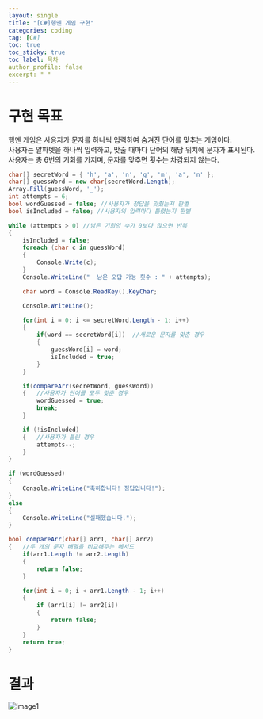 ```yaml
---
layout: single
title: "[C#]행멘 게임 구현"
categories: coding
tag: [C#]
toc: true
toc_sticky: true
toc_label: 목차
author_profile: false
excerpt: " "
---
```


# 구현 목표

행멘 게임은 사용자가 문자를 하나씩 입력하여 숨겨진 단어를 맞추는 게임이다. <br/>
사용자는 알파벳을 하나씩 입력하고, 맞출 때마다 단어의 해당 위치에 문자가 표시된다. <br/>
사용자는 총 6번의 기회를 가지며, 문자를 맞추면 횟수는 차감되지 않는다.

```c#
char[] secretWord = { 'h', 'a', 'n', 'g', 'm', 'a', 'n' };
char[] guessWord = new char[secretWord.Length];
Array.Fill(guessWord, '_');
int attempts = 6;
bool wordGuessed = false; //사용자가 정답을 맞췄는지 판별
bool isIncluded = false; //사용자의 입력마다 틀렸는지 판별

while (attempts > 0) //남은 기회의 수가 0보다 많으면 반복
{
    isIncluded = false;
    foreach (char c in guessWord)
    {
        Console.Write(c);
    }
    Console.WriteLine("  남은 오답 가능 횟수 : " + attempts);

    char word = Console.ReadKey().KeyChar;

    Console.WriteLine();

    for(int i = 0; i <= secretWord.Length - 1; i++)
    {
        if(word == secretWord[i])  //새로운 문자를 맞춘 경우
        {
            guessWord[i] = word;
            isIncluded = true;
        }
    }

    if(compareArr(secretWord, guessWord))
    {   //사용자가 단어를 모두 맞춘 경우
        wordGuessed = true;
        break;
    }

    if (!isIncluded)
    {   //사용자가 틀린 경우
        attempts--;
    }
}

if (wordGuessed)
{
    Console.WriteLine("축하합니다! 정답입니다!");
}
else
{
    Console.WriteLine("실패했습니다.");
}

bool compareArr(char[] arr1, char[] arr2)
{   //두 개의 문자 배열을 비교해주는 메서드
    if(arr1.Length != arr2.Length)
    {
        return false;
    }

    for(int i = 0; i < arr1.Length - 1; i++)
    {
        if (arr1[i] != arr2[i])
        {
            return false;
        }
    }
    return true;
}
```

# 결과

![image1]({{site.url}}/images/2025-03-31-hangman/hangman.PNG)
